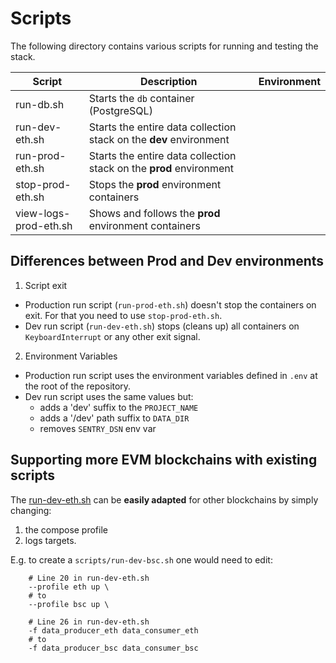 # Scripts

The following directory contains various scripts for running and testing the stack.

| Script | Description | Environment |
|---|---|---|
| run-db.sh | Starts the `db` container (PostgreSQL) |
| run-dev-eth.sh | Starts the entire data collection stack on the **dev** environment |
| run-prod-eth.sh | Starts the entire data collection stack on the **prod** environment |
| stop-prod-eth.sh | Stops the **prod** environment containers |
| view-logs-prod-eth.sh | Shows and follows the **prod** environment containers |

## Differences between Prod and Dev environments

1. Script exit
  * Production run script (`run-prod-eth.sh`) doesn't stop the containers on exit. For that you need to use `stop-prod-eth.sh`.
  * Dev run script (`run-dev-eth.sh`) stops (cleans up) all containers on `KeyboardInterrupt` or any other exit signal.
2. Environment Variables
  * Production run script uses the environment variables defined in `.env` at the root of the repository.
  * Dev run script uses the same values but:
    * adds a 'dev' suffix to the `PROJECT_NAME`
    * adds a '/dev' path suffix to `DATA_DIR`
    * removes `SENTRY_DSN` env var

## Supporting more EVM blockchains with existing scripts

The [run-dev-eth.sh](scripts/run-dev-eth.sh) can be **easily adapted** for other blockchains by simply changing:
1. the compose profile
2. logs targets.

E.g. to create a `scripts/run-dev-bsc.sh` one would need to edit:
```
    # Line 20 in run-dev-eth.sh
    --profile eth up \
    # to
    --profile bsc up \

    # Line 26 in run-dev-eth.sh
    -f data_producer_eth data_consumer_eth
    # to
    -f data_producer_bsc data_consumer_bsc
```
